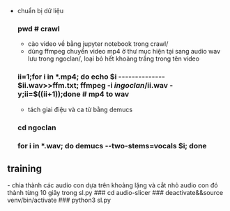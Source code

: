 - chuẩn bị dữ liệu
   ### pwd  # crawl
   - cào video về bằng jupyter notebook trong crawl/
   - dùng ffmpeg chuyển video mp4 ở thư mục hiện tại sang audio wav lưu trong ngoclan/, loại bỏ hết khoảng trắng trong tên video
   ### ii=1;for i in *.mp4; do echo $i -------------- $ii.wav>>ffm.txt; ffmpeg -i $i ngoclan/$ii.wav -y;ii=$((ii+1));done  # mp4 to wav
   - tách giai điệu và ca từ bằng demucs
   ### cd ngoclan
   ### for i in *.wav; do demucs --two-stems=vocals $i; done
<h2>training</h2>
   - chia thành các audio con dựa trên khoảng lặng và cắt nhỏ audio con đó thành từng 10 giây trong sl.py
   ### cd audio-slicer 
   ### deactivate&&source venv/bin/activate
   ### python3 sl.py